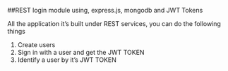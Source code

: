 ##REST login module using, express.js, mongodb and JWT Tokens

All the application it’s built under REST services, you can do the following things

1. Create users
2. Sign in with a user and get the JWT TOKEN
3. Identify a user by it’s JWT TOKEN








